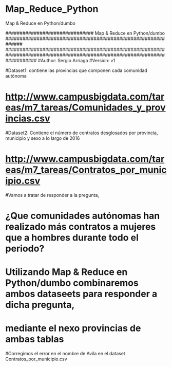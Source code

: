 # Map_Reduce_Python
Map &amp; Reduce en Python/dumbo


############################### Map & Reduce en Python/dumbo ##############################################################
###########################################################################################################################
#Author: Sergio Arriaga
#Version: v1

#Dataset1: contiene las provincias que componen cada comunidad autónoma
# http://www.campusbigdata.com/tareas/m7_tareas/Comunidades_y_provincias.csv
#Dataset2: Contiene el número de contratos desglosados por provincia, municipio y sexo a lo largo de 2016
# http://www.campusbigdata.com/tareas/m7_tareas/Contratos_por_municipio.csv
#Vamos a tratar de responder a la pregunta,
# ¿Que comunidades autónomas han realizado más contratos a mujeres que a hombres durante todo el periodo?
# Utilizando Map & Reduce en Python/dumbo combinaremos ambos dataseets para responder a dicha pregunta,
# mediante el nexo provincias de ambas tablas
#Corregimos el error en el nombre de Avila en el dataset Contratos_por_municipio.csv
